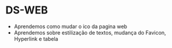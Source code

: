 # DS-WEB  
-  Aprendemos como mudar o ico da pagina web
-  Aprendemos sobre estilização de textos, mudança do Favicon, Hyperlink e tabela